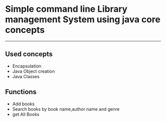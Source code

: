 <h1>Simple command line Library management System using java core concepts</h1>
<hr>
<h2>Used concepts</h2>
<ul>
  <li>Encapsulation</li>
   <li>Java Object creation</li>
   <li>Java Classes</li>
   
</ul>

<h2>Functions</h2>
<ul>
  <li>Add books</li>
  <li>Search books by book name,author name and genre</li>
  <li>get All Books</li>
   
</ul>
